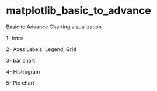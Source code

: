 # matplotlib_basic_to_advance
Basic to Advance Charting visualization

  1- Intro
  
  2- Axes Labels, Legend, Grid
  
  3- bar chart
  
  4- Histrogram
  
  5- Pie chart
  
